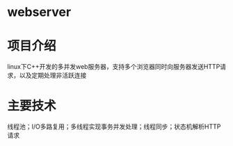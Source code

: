 # webserver
# 项目介绍
linux下C++开发的多并发web服务器，支持多个浏览器同时向服务器发送HTTP请求，以及定期处理非活跃连接
# 主要技术
线程池；I/O多路复用；多线程实现事务并发处理；线程同步；状态机解析HTTP请求
